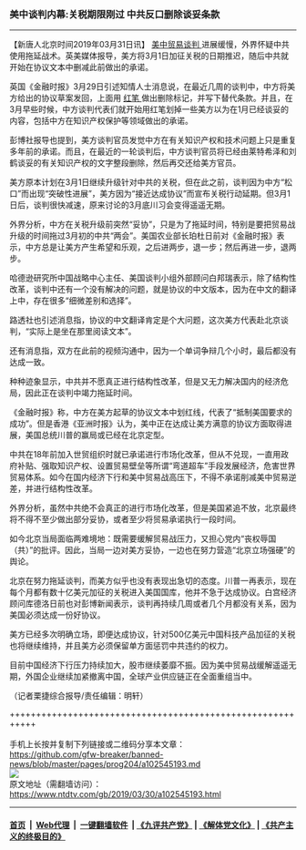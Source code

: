 ### 美中谈判内幕:关税期限刚过 中共反口删除谈妥条款
------------------------

<div class="post_content" itemprop="articleBody">
 <p>
  【新唐人北京时间2019年03月31日讯】
  <a href="https://www.ntdtv.com/gb/34765.htm">
   美中贸易谈判
  </a>
  进展缓慢，外界怀疑中共使用拖延战术。英美媒体报导，美方将3月1日加征关税的日期推迟，随后中共就开始在协议文本中删减此前做出的承诺。
 </p>
 <p>
  英国《金融时报》3月29日引述知情人士消息说，在最近几周的谈判中，中方将美方给出的协议草案发回，上面用
  <a href="https://www.ntdtv.com/gb/红笔.htm">
   红笔
  </a>
  做出删除标记，并写下替代条款。并且，在3月早些时候，中方谈判代表们就开始用红笔划掉一些美方以为在1月已经谈妥的内容，包括中方在知识产权保护等领域做出的承诺。
 </p>
 <p>
  彭博社报导也提到，美方谈判官员发觉中方在有关知识产权和技术问题上只是重复多年前的承诺。而且，在最近的一轮谈判后，中方谈判官员将已经由莱特希泽和刘鹤谈妥的有关知识产权的文字整段删除，然后再交还给美方官员。
 </p>
 <p>
  美方原本计划在3月1日继续升级针对中共的关税，但在此之前，谈判因为中方“松口”而出现“突破性进展”，美方因为“接近达成协议”而宣布关税行动延期。但3月1日后，谈判很快减速，原来讨论的3月底川习会变得遥遥无期。
 </p>
 <p>
  外界分析，中方在关税升级前突然“妥协”，只是为了拖延时间，特别是要把贸易战升级的时间拖过3月初的中共“两会”。美国农业部长珀杜日前对《金融时报》表示，中方总是让美方产生希望和乐观，之后进两步，退一步；然后再进一步，退两步。
 </p>
 <p>
  哈德逊研究所中国战略中心主任、美国谈判小组外部顾问白邦瑞表示，除了结构性改革，谈判中还有一个没有解决的问题，就是协议的中文版本，因为在中文的翻译上中，存在很多“细微差别和选择”。
 </p>
 <p>
  路透社也引述消息指，协议的中文翻译肯定是个大问题，这次美方代表赴北京谈判，“实际上是坐在那里阅读文本”。
 </p>
 <p>
  还有消息指，双方在此前的视频沟通中，因为一个单词争辩几个小时，最后都没有达成一致。
 </p>
 <p>
  种种迹象显示，中共并不愿真正进行结构性改革，但是又无力解决国内的经济危局，因此正在谈判中竭力拖延时间。
 </p>
 <p>
  《金融时报》称，中方在美方起草的协议文本中划红线，代表了“抵制美国要求的成功”。但是香港《亚洲时报》认为，美中正在达成让美方满意的协议方面取得进展，美国总统川普的赢局或已经在北京定型。
 </p>
 <p>
  中共在18年前加入世贸组织时就已承诺进行市场化改革，但从不兑现，一直用政府补贴、强取知识产权、设置贸易壁垒等所谓“弯道超车”手段发展经济，危害世界贸易体系。如今在国内经济下行和美中贸易战高压下，不得不承诺削减美中贸易逆差，并进行结构性改革。
 </p>
 <p>
  外界分析，虽然中共绝不会真正的进行市场化改革，但是美国紧追不放，北京最终将不得不至少做出部分妥协，或者至少将贸易承诺执行一段时间。
 </p>
 <p>
  如今北京当局面临两难境地：既需要缓解贸易战压力，又担心党内“丧权辱国（共）”的批评。因此，当局一边对美方妥协，一边也在努力营造“北京立场强硬”的舆论。
 </p>
 <p>
  北京在努力拖延谈判，而美方似乎也没有表现出急切的态度。川普一再表示，现在每个月都有数十亿美元加征的关税进入美国国库，他并不急于达成协议。白宫经济顾问库德洛日前也对彭博新闻表示，谈判再持续几周或者几个月都没有关系，因为美国必须达成一份好协议。
 </p>
 <p>
  美方已经多次明确立场，即便达成协议，针对500亿美元中国科技产品加征的关税也将继续维持，并且美方必须保留单方面惩罚中共违约的权力。
 </p>
 <p>
  目前中国经济下行压力持续加大，股市继续萎靡不振。因为美中贸易战缓解遥遥无期，外国企业继续加紧撤离中国，全球产业供应链正在全面重组当中。
 </p>
 <p>
  （记者栗捷综合报导/责任编辑：明轩）
 </p>
 <div class="single_ad">
 </div>
</div>

+++++++++++++++++++++++++++++++++++++++++++++++++++++++++++<br/><br/>
手机上长按并复制下列链接或二维码分享本文章：<br/>
https://github.com/gfw-breaker/banned-news/blob/master/pages/prog204/a102545193.md <br/>
<a href='https://github.com/gfw-breaker/banned-news/blob/master/pages/prog204/a102545193.md'><img src='https://github.com/gfw-breaker/banned-news/blob/master/pages/prog204/a102545193.md.png'/></a> <br/>
原文地址（需翻墙访问）：https://www.ntdtv.com/gb/2019/03/30/a102545193.html


------------------------
#### [首页](https://github.com/gfw-breaker/banned-news/blob/master/README.md) &nbsp;|&nbsp; [Web代理](https://github.com/labour-camp/helloworld) &nbsp;|&nbsp; [一键翻墙软件](https://github.com/gfw-breaker/nogfw/blob/master/README.md) &nbsp;| [《九评共产党》](https://github.com/gfw-breaker/9ping.md/blob/master/README.md#九评之一评共产党是什么) | [《解体党文化》](https://github.com/gfw-breaker/jtdwh.md/blob/master/README.md) | [《共产主义的终极目的》](https://github.com/gfw-breaker/gczydzjmd.md/blob/master/README.md)

